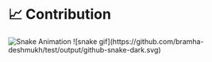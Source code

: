 # 📈 Contribution
<picture>
  <source media="(prefers-color-scheme: dark)" srcset="https://raw.githubusercontent.com/bramha-deshmukh17/test/main/dist/github-snake-dark.svg?palette=github-dark" />
  <source media="(prefers-color-scheme: light)" srcset="https://raw.githubusercontent.com/bramha-deshmukh17/test/main/dist/github-snake.svg" />
  <img alt="Snake Animation" src="https://raw.githubusercontent.com/bramha-deshmukh17/test/main/dist/github-snake.svg" />
</picture>
![snake gif](https://github.com/bramha-deshmukh/test/output/github-snake-dark.svg)
